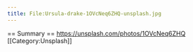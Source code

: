 ```yaml
---
title: File:Ursula-drake-1OVcNeq6ZHQ-unsplash.jpg
---
```


== Summary ==
https://unsplash.com/photos/1OVcNeq6ZHQ
[[Category:Unsplash]]